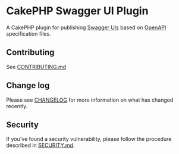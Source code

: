 # CakePHP Swagger UI Plugin

A CakePHP plugin for publishing [Swagger UIs](https://swagger.io/tools/swagger-ui/) based on [OpenAPI](https://www.openapis.org/) specification files.

## Contributing

See [CONTRIBUTING.md](.github/CONTRIBUTING.md)

## Change log

Please see [CHANGELOG](CHANGELOG.md) for more information on what has changed recently.

## Security

If you've found a security vulnerability, please follow the procedure
described in [SECURITY.md](.github/SECURITY.md).
